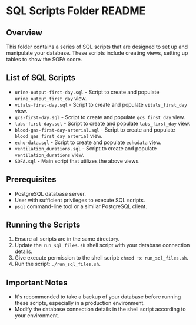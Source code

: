 
# SQL Scripts Folder README

## Overview

This folder contains a series of SQL scripts that are designed to set up and manipulate your database. These scripts include creating views, setting up tables to show the SOFA score.

## List of SQL Scripts

- `urine-output-first-day.sql` - Script to create and populate `urine_output_first_day` view.
- `vitals-first-day.sql` - Script to create and populate `vitals_first_day` view.
- `gcs-first-day.sql` - Script to create and populate `gcs_first_day` view.
- `labs-first-day.sql` - Script to create and populate `labs_first_day` view.
- `blood-gas-first-day-arterial.sql` - Script to create and populate `blood_gas_first_day_arterial` view.
- `echo-data.sql` - Script to create and populate `echodata` view.
- `ventilation_durations.sql` - Script to create and populate `ventilation_durations` view.
- `SOFA.sql` - Main script that utilizes the above views.

## Prerequisites

- PostgreSQL database server.
- User with sufficient privileges to execute SQL scripts.
- `psql` command-line tool or a similar PostgreSQL client.

## Running the Scripts

1. Ensure all scripts are in the same directory.
2. Update the `run_sql_files.sh` shell script with your database connection details.
3. Give execute permission to the shell script: `chmod +x run_sql_files.sh`.
4. Run the script: `./run_sql_files.sh`.

## Important Notes

- It's recommended to take a backup of your database before running these scripts, especially in a production environment.
- Modify the database connection details in the shell script according to your environment.
